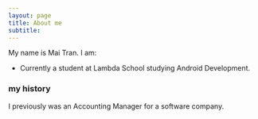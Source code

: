 ```yaml
---
layout: page
title: About me
subtitle: 
---
```


My name is Mai Tran. I am:

- Currently a student at Lambda School studying Android Development.

### my history

I previously was an Accounting Manager for a software company.
